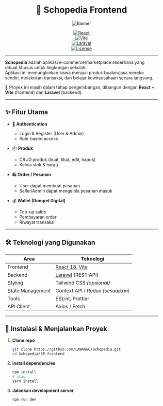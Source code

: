 <div align="center">

# 🛒 Schopedia Frontend

![Banner](https://dummyimage.com/1000x250/4a90e2/ffffff&text=Schopedia+Frontend)

[![React](https://img.shields.io/badge/React-18-blue?logo=react)](https://react.dev/)  
[![Vite](https://img.shields.io/badge/Vite-Bundler-purple?logo=vite)](https://vitejs.dev/)  
[![Laravel](https://img.shields.io/badge/Laravel-Backend-red?logo=laravel)](https://laravel.com/)  
[![License](https://img.shields.io/badge/License-MIT-green)](./LICENSE)

</div>

---

**Schopedia** adalah aplikasi e-commerce/marketplace sederhana yang dibuat khusus untuk lingkungan sekolah.  
Aplikasi ini memungkinkan siswa menjual produk buatan/jasa mereka sendiri, melakukan transaksi, dan belajar kewirausahaan secara langsung.  

🚧 Proyek ini masih dalam tahap pengembangan, dibangun dengan **React + Vite** (frontend) dan **Laravel** (backend).

---

## ✨ Fitur Utama

- 🔑 **Authentication**  
  - Login & Register (User & Admin)  
  - Role-based access  

- 📦 **Produk**  
  - CRUD produk (buat, lihat, edit, hapus)  
  - Kelola stok & harga  

- 🛍️ **Order / Pesanan**  
  - User dapat membuat pesanan  
  - Seller/Admin dapat mengelola pesanan masuk  

- 💰 **Wallet (Dompet Digital)**  
  - Top-up saldo  
  - Pembayaran order  
  - Riwayat transaksi  

---

## 🛠️ Teknologi yang Digunakan

| Area | Teknologi |
|------|-----------|
| Frontend | [React 18](https://react.dev/), [Vite](https://vitejs.dev/) |
| Backend | [Laravel](https://laravel.com/) (REST API) |
| Styling | Tailwind CSS *(opsional)* |
| State Management | Context API / Redux *(sesuaikan)* |
| Tools | ESLint, Prettier |
| API Client | Axios / Fetch |

---

## 🚀 Instalasi & Menjalankan Proyek

1. **Clone repo**
   ```bash
   git clone https://github.com/LAWAGGG/Schopedia.git
   cd Schopedia/SP-frontend
    ```

2. **Install dependencies**
    ```bash
    npm install
    # atau
    yarn install
    ```

3. **Jalankan development server**
    ```bash
    npm run dev
    ```



